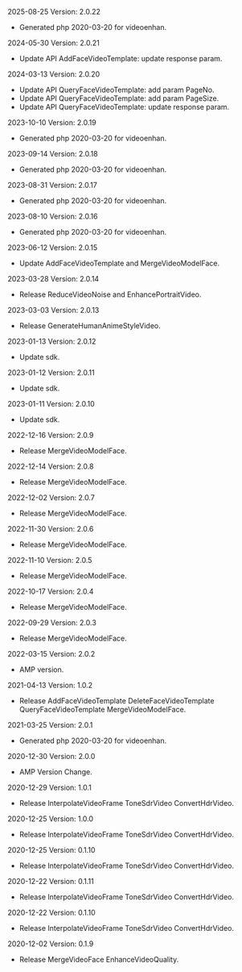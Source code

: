 2025-08-25 Version: 2.0.22
- Generated php 2020-03-20 for videoenhan.

2024-05-30 Version: 2.0.21
- Update API AddFaceVideoTemplate: update response param.


2024-03-13 Version: 2.0.20
- Update API QueryFaceVideoTemplate: add param PageNo.
- Update API QueryFaceVideoTemplate: add param PageSize.
- Update API QueryFaceVideoTemplate: update response param.


2023-10-10 Version: 2.0.19
- Generated php 2020-03-20 for videoenhan.

2023-09-14 Version: 2.0.18
- Generated php 2020-03-20 for videoenhan.

2023-08-31 Version: 2.0.17
- Generated php 2020-03-20 for videoenhan.

2023-08-10 Version: 2.0.16
- Generated php 2020-03-20 for videoenhan.

2023-06-12 Version: 2.0.15
- Update AddFaceVideoTemplate and MergeVideoModelFace.

2023-03-28 Version: 2.0.14
- Release ReduceVideoNoise and EnhancePortraitVideo. 

2023-03-03 Version: 2.0.13
- Release GenerateHumanAnimeStyleVideo.

2023-01-13 Version: 2.0.12
- Update sdk.

2023-01-12 Version: 2.0.11
- Update sdk.

2023-01-11 Version: 2.0.10
- Update sdk.

2022-12-16 Version: 2.0.9
- Release MergeVideoModelFace.

2022-12-14 Version: 2.0.8
- Release MergeVideoModelFace.

2022-12-02 Version: 2.0.7
- Release MergeVideoModelFace.

2022-11-30 Version: 2.0.6
- Release MergeVideoModelFace.

2022-11-10 Version: 2.0.5
- Release MergeVideoModelFace.

2022-10-17 Version: 2.0.4
- Release MergeVideoModelFace.

2022-09-29 Version: 2.0.3
- Release MergeVideoModelFace.

2022-03-15 Version: 2.0.2
- AMP version.

2021-04-13 Version: 1.0.2
- Release AddFaceVideoTemplate DeleteFaceVideoTemplate QueryFaceVideoTemplate MergeVideoModelFace.

2021-03-25 Version: 2.0.1
- Generated php 2020-03-20 for videoenhan.

2020-12-30 Version: 2.0.0
- AMP Version Change.

2020-12-29 Version: 1.0.1
- Release InterpolateVideoFrame ToneSdrVideo ConvertHdrVideo.

2020-12-25 Version: 1.0.0
- Release InterpolateVideoFrame ToneSdrVideo ConvertHdrVideo.

2020-12-25 Version: 0.1.10
- Release InterpolateVideoFrame ToneSdrVideo ConvertHdrVideo.

2020-12-22 Version: 0.1.11
- Release InterpolateVideoFrame ToneSdrVideo ConvertHdrVideo.

2020-12-22 Version: 0.1.10
- Release InterpolateVideoFrame ToneSdrVideo ConvertHdrVideo.

2020-12-02 Version: 0.1.9
- Release MergeVideoFace EnhanceVideoQuality.

